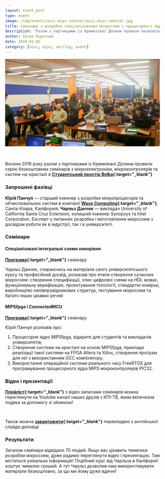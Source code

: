 ```yaml
---
layout: event_post
type: event
image: /img/events/asic-mips-seminar/asic-mips-seminar.jpg
title: Семінари з розробки спеціалізованих мікросхем і процесорного ядра MIPSfpga
description: "Разом з партнерами із Кремнієвої Долини провели безкоштовні семінари з мікроелектроніки, мікроконтролерів, систем-на-кристалі і процесорного ядра MIPSfpga"
author: Євген Короткий
date: 2019-01-02
category: [asic, mips, verilog, event]
---
```


![](/img/events/asic-mips-seminar/asic-mips-seminar.jpg)

<br>

Восени 2016 року разом з партнерами із Кремнієвої Долини провели серію безкоштовних семінарів з мікроелектроніки, мікроконтролерів та систем-на-кристалі в **[Студентський простір Belka](https://www.facebook.com/belka.space.kpi/){:target="_blank"}**

### Запрошені фахівці

**Юрій Панчул** — старший інженер з розробки мікропроцесорів та обчислювальних систем в компанії **[Wave Computing](https://wavecomp.ai){:target="_blank"}**, Санта-Клара, Каліфорнія. 
**Чарльз Данчек** — викладач University of California Santa Cruz Extension, колишній інженер Synopsys та Intel Corporation. Експерт у питаннях розробки і виготовлення мікросхем з досвідом роботи як в індустрії, так і в університеті.

### Семінари

#### Cпеціалізовані інтегральні схеми нанорівня

**[Програма](https://docs.google.com/document/d/1JM3MesUtCmdVXJvMWNGgYU1UgOcGIWwuxxNv7Pop8xI/edit?usp=sharing){:target="_blank"}** семінару 

Чарльз Данчек, спираючись на матеріали свого університетського курсу та професійний досвід, розказав про етапи створення сучасних мікросхем: створення специфікації, опис цифрової схеми на HDL мовах, функціональну верифікацію, проектування топології, стандартні комірки, виробництво напівпровідникових структур, тестування мікросхем та багато інших цікавих речей

#### MIPSfpga і ConnectedMCU

**[Програма](https://docs.google.com/document/d/1m_n3X8qEk5vY4MXqfnPRSQCicY1r9Gw2AbYOOIkl1hE/edit?usp=sharing){:target="_blank"}** семінару

Юрій Панчул розповів про: 
1) Процесорне ядро MIPSfpga, відкрите для студентів та викладачів університетів; 
2) Створення системи на кристалі на основі MIPSfpga, приклади реалізації такої системи на FPGA Altera та Xilinx, створення програм для неї з використанням GCC компілятору; 
3) Використання операційної системи реального часу FreeRTOS для програмування процесорного ядра MIPS мікроконтролерів PIC32. 

### Відео і презентації

**[Плейліст](https://www.youtube.com/watch?v=71dW7t7uTo0&list=PLBT67dnO-gThmvpsYU-rXqrPH1-jCJGzw){:target="_blank"}** з відео записами семінарів можна переглянути на Youtube каналі наших друзів з КПІ-ТВ, яким величезна подяка за допомогу зі зйомкою!

<br>

Також можна **[завантажити](https://drive.google.com/file/d/1toy1ZMLfAapLq7hRSs7_oJ7w6BiRyUi2/view?usp=sharing){:target="_blank"}** перекладені з англійської слайди доповіді

### Результати

Загалом семінари відвідало 70 людей. Якщо вас цікавить тематика розробки мікросхем, дуже радимо переглянути відео і презентацію. Там міститься унікальна інформація! Подібний курс від Чарльза в Каліфорнії коштує чималих грошей. А тут Чарльз дозволив нам використовувати матеріали безкоштовно, за що ми йому дуже вдячні! 
